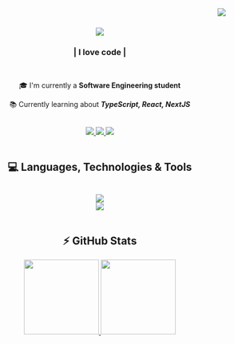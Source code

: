 <img align="right" src="https://visitor-badge.laobi.icu/badge?page_id=newsloowy.newsloowy" />

<h1 align="center">
  <a href="https://git.io/typing-svg">
    <img src="https://readme-typing-svg.herokuapp.com/?font=Righteous&size=35&center=true&vCenter=true&width=500&height=70&duration=4000&lines=Hi+There!+👋;+I'm+Everton+Rodrigues!;" />
  </a>
</h1>

<h3 align="center">| I love code |</h3>
<br/>
<div align="center">
  
  🎓 I'm currently a **Software Engineering student**
  
  📚 Currently learning about ***TypeScript, React, NextJS***
  
</div>

<br/>

<div align="center">
  <a href="mailto:evertonrodrigues1203@gmail.com">
    <img src="https://img.shields.io/badge/Gmail-333333?style=for-the-badge&logo=gmail&logoColor=red" />
  </a>
  <a href="#" target="_blank"> <!--https://linkedin.com/in/-->
    <img src="https://img.shields.io/badge/LinkedIn-0077B5?style=for-the-badge&logo=linkedin&logoColor=white" target="_blank" />
  </a>
  <a href="#" target="_blank"> <!--https://my-github.github.io-->
    <img src="https://img.shields.io/badge/Portfolio-FF5722?style=for-the-badge&logo=todoist&logoColor=white" target="_blank" />
  </a>
</div>

<br/>

<h2 align="center">💻 Languages, Technologies & Tools</h2>
<br/>
<div align="center">
  <img src="https://skillicons.dev/icons?i=html,css,javascript,typescript,nodejs,react" />
  <br/>
  <img src="https://skillicons.dev/icons?i=python,java,kotlin,mongodb,mysql" />
</div>

<br/>

<h2 align="center">⚡ GitHub Stats</h2>

<div direction="column" align="center">
  <a href="https://github.com/newsloowy">
  <img height="150em" src="https://github-readme-stats.vercel.app/api?username=newsloowy&show_icons=true&theme=synthwave&include_all_commits=true&count_private=true"/>
  <img height="150em" src="https://github-readme-stats.vercel.app/api/top-langs/?username=newsloowy&layout=compact&theme=synthwave"/>
</div>
